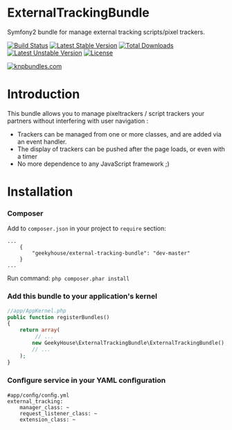 ExternalTrackingBundle
=============

Symfony2 bundle for manage external tracking scripts/pixel trackers.

[![Build Status](https://travis-ci.org/GeekyHouse/ExternalTrackingBundle.png?branch=master)](https://travis-ci.org/GeekyHouse/ExternalTrackingBundle) [![Latest Stable Version](https://poser.pugx.org/geekyhouse/external-tracking-bundle/v/stable.svg)](https://packagist.org/packages/geekyhouse/external-tracking-bundle) [![Total Downloads](https://poser.pugx.org/geekyhouse/external-tracking-bundle/downloads.svg)](https://packagist.org/packages/geekyhouse/external-tracking-bundle) [![Latest Unstable Version](https://poser.pugx.org/geekyhouse/external-tracking-bundle/v/unstable.svg)](https://packagist.org/packages/geekyhouse/external-tracking-bundle) [![License](https://poser.pugx.org/geekyhouse/external-tracking-bundle/license.svg)](https://packagist.org/packages/geekyhouse/external-tracking-bundle)

[![knpbundles.com](http://knpbundles.com/GeekyHouse/ExternalTrackingBundle/badge-short)](http://knpbundles.com/GeekyHouse/ExternalTrackingBundle)

Introduction
============

This bundle allows you to manage pixeltrackers / script trackers your partners without interfering with user navigation :

* Trackers can be managed from one or more classes, and are added via an event handler. 
* The display of trackers can be pushed after the page loads, or even with a timer
* No more dependence to any JavaScript framework ;)

Installation
============

### Composer

Add to `composer.json` in your project to `require` section:

````
...
    {
        "geekyhouse/external-tracking-bundle": "dev-master"
    }
...
````

Run command:
`php composer.phar install`

### Add this bundle to your application's kernel
``` php
//app/AppKernel.php
public function registerBundles()
{
    return array(
         // ...
        new GeekyHouse\ExternalTrackingBundle\ExternalTrackingBundle(),
        // ...
    );
}
```
### Conﬁgure service in your YAML conﬁguration
````
#app/conﬁg/conﬁg.yml
external_tracking:
	manager_class: ~
	request_listener_class: ~
	extension_class: ~
````